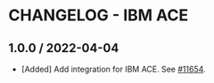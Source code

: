 # CHANGELOG - IBM ACE

## 1.0.0 / 2022-04-04

* [Added] Add integration for IBM ACE. See [#11654](https://github.com/DataDog/integrations-core/pull/11654).

